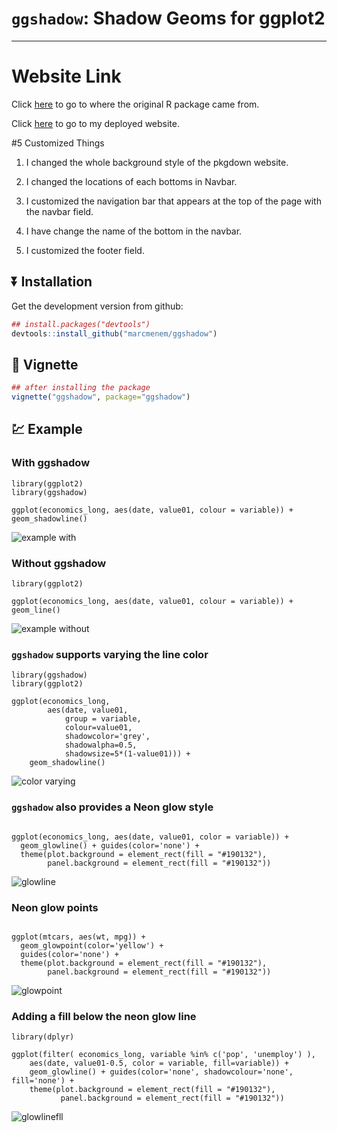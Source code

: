 # `ggshadow`: Shadow Geoms for ggplot2

------------------------------------------------------------------------

# Website Link

Click [here](https://github.com/marcmenem/ggshadow) to go to where the original R package came from.

Click [here](https://jhu-statprogramming-fall-2022.github.io/biostat840-project3-pkgdown-ellazhichen/) to go to my deployed website.

#5 Customized Things

1.  I changed the whole background style of the pkgdown website.

2.  I changed the locations of each bottoms in Navbar.

3.  I customized the navigation bar that appears at the top of the page with the navbar field.

4.  I have change the name of the bottom in the navbar.

5.  I customized the footer field.

## :arrow_double_down: Installation


Get the development version from github:

```r
## install.packages("devtools")
devtools::install_github("marcmenem/ggshadow")
```


## :book: Vignette

```r
## after installing the package
vignette("ggshadow", package="ggshadow")
```

## :chart: Example

### With ggshadow

```{r}
library(ggplot2)
library(ggshadow)

ggplot(economics_long, aes(date, value01, colour = variable)) + geom_shadowline()

```

![example with](man/figures/example.png)


### Without ggshadow

```{r}
library(ggplot2)

ggplot(economics_long, aes(date, value01, colour = variable)) + geom_line()

```

![example without](man/figures/lineex.png)


### `ggshadow` supports varying the line color

```{r}
library(ggshadow)
library(ggplot2)

ggplot(economics_long, 
        aes(date, value01, 
            group = variable, 
            colour=value01, 
            shadowcolor='grey', 
            shadowalpha=0.5, 
            shadowsize=5*(1-value01))) + 
    geom_shadowline()

```

![color varying](man/figures/colorvarex.png)


### `ggshadow` also provides a Neon glow style


```{r fig.height=7, fig.width=7}

ggplot(economics_long, aes(date, value01, color = variable)) + 
  geom_glowline() + guides(color='none') + 
  theme(plot.background = element_rect(fill = "#190132"),
        panel.background = element_rect(fill = "#190132")) 

```

![glowline](man/figures/example-glow.png)


### Neon glow points

```{r}

ggplot(mtcars, aes(wt, mpg)) + 
  geom_glowpoint(color='yellow') + 
  guides(color='none') + 
  theme(plot.background = element_rect(fill = "#190132"),
        panel.background = element_rect(fill = "#190132")) 

```

![glowpoint](man/figures/example-glowpoint.png)

### Adding a fill below the neon glow line

```{r}
library(dplyr)

ggplot(filter( economics_long, variable %in% c('pop', 'unemploy') ), 
    aes(date, value01-0.5, color = variable, fill=variable)) + 
    geom_glowline() + guides(color='none', shadowcolour='none', fill='none') + 
    theme(plot.background = element_rect(fill = "#190132"),
           panel.background = element_rect(fill = "#190132")) 
```

![glowlinefll](man/figures/example-glowlinefill.png)
